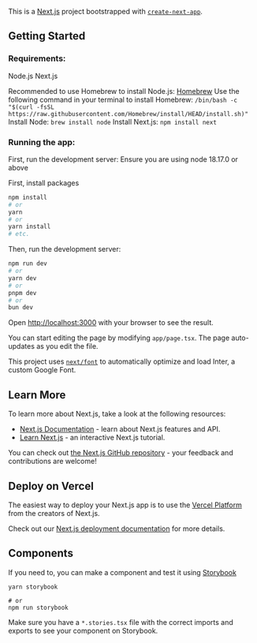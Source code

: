 This is a [Next.js](https://nextjs.org/) project bootstrapped with [`create-next-app`](https://github.com/vercel/next.js/tree/canary/packages/create-next-app).

## Getting Started

### Requirements:
Node.js
Next.js

Recommended to use Homebrew to install Node.js: [Homebrew](https://brew.sh/)
Use the following command in your terminal to install Homebrew:
`/bin/bash -c "$(curl -fsSL https://raw.githubusercontent.com/Homebrew/install/HEAD/install.sh)"`
Install Node:
`brew install node`
Install Next.js:
`npm install next`

### Running the app:
First, run the development server:
Ensure you are using node 18.17.0 or above

First, install packages

```bash
npm install
# or
yarn
# or
yarn install
# etc.
```

Then, run the development server:

```bash
npm run dev
# or
yarn dev
# or
pnpm dev
# or
bun dev
```

Open [http://localhost:3000](http://localhost:3000) with your browser to see the result.

You can start editing the page by modifying `app/page.tsx`. The page auto-updates as you edit the file.

This project uses [`next/font`](https://nextjs.org/docs/basic-features/font-optimization) to automatically optimize and load Inter, a custom Google Font.

## Learn More

To learn more about Next.js, take a look at the following resources:

- [Next.js Documentation](https://nextjs.org/docs) - learn about Next.js features and API.
- [Learn Next.js](https://nextjs.org/learn) - an interactive Next.js tutorial.

You can check out [the Next.js GitHub repository](https://github.com/vercel/next.js/) - your feedback and contributions are welcome!

## Deploy on Vercel

The easiest way to deploy your Next.js app is to use the [Vercel Platform](https://vercel.com/new?utm_medium=default-template&filter=next.js&utm_source=create-next-app&utm_campaign=create-next-app-readme) from the creators of Next.js.

Check out our [Next.js deployment documentation](https://nextjs.org/docs/deployment) for more details.


## Components
If you need to, you can make a component and test it using [Storybook](https://storybook.js.org/docs)

```
yarn storybook

# or 
npm run storybook
```

Make sure you have a `*.stories.tsx` file with the correct imports and exports to see your component on Storybook.
